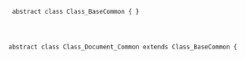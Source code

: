      abstract class Class_BaseCommon { }




    abstract class Class_Document_Common extends Class_BaseCommon {
